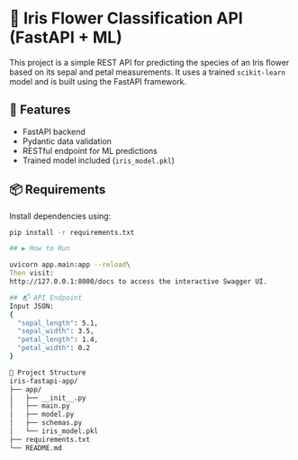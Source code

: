 # 🌼 Iris Flower Classification API (FastAPI + ML)

This project is a simple REST API for predicting the species of an Iris flower based on its sepal and petal measurements. It uses a trained `scikit-learn` model and is built using the FastAPI framework.

## 🚀 Features

- FastAPI backend
- Pydantic data validation
- RESTful endpoint for ML predictions
- Trained model included (`iris_model.pkl`)

## 📦 Requirements

Install dependencies using:

```bash
pip install -r requirements.txt

## ▶️ How to Run

uvicorn app.main:app --reload\
Then visit:
http://127.0.0.1:8000/docs to access the interactive Swagger UI.

## 📬 API Endpoint
Input JSON:
{
  "sepal_length": 5.1,
  "sepal_width": 3.5,
  "petal_length": 1.4,
  "petal_width": 0.2
}

📁 Project Structure
iris-fastapi-app/
├── app/
│   ├── __init__.py
│   ├── main.py
│   ├── model.py
│   ├── schemas.py
│   └── iris_model.pkl
├── requirements.txt
└── README.md